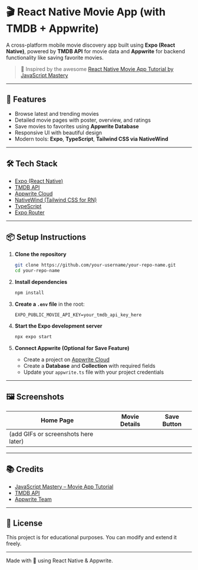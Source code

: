 # 🎬 React Native Movie App (with TMDB + Appwrite)

A cross-platform mobile movie discovery app built using **Expo (React Native)**, powered by **TMDB API** for movie data and **Appwrite** for backend functionality like saving favorite movies.

> 🚀 Inspired by the awesome [React Native Movie App Tutorial by JavaScript Mastery](https://www.youtube.com/watch?v=f8Z9JyB2EIE)

---

## 📱 Features

- Browse latest and trending movies
- Detailed movie pages with poster, overview, and ratings
- Save movies to favorites using **Appwrite Database**
- Responsive UI with beautiful design
- Modern tools: **Expo**, **TypeScript**, **Tailwind CSS via NativeWind**

---

## 🛠 Tech Stack

- [Expo (React Native)](https://expo.dev/)
- [TMDB API](https://www.themoviedb.org/)
- [Appwrite Cloud](https://cloud.appwrite.io/)
- [NativeWind (Tailwind CSS for RN)](https://www.nativewind.dev/)
- [TypeScript](https://www.typescriptlang.org/)
- [Expo Router](https://expo.github.io/router/)

---

## 📦 Setup Instructions

1. **Clone the repository**
   ```bash
   git clone https://github.com/your-username/your-repo-name.git
   cd your-repo-name
   ```

2. **Install dependencies**
   ```bash
   npm install
   ```

3. **Create a `.env` file** in the root:
   ```env
   EXPO_PUBLIC_MOVIE_API_KEY=your_tmdb_api_key_here
   ```

4. **Start the Expo development server**
   ```bash
   npx expo start
   ```

5. **Connect Appwrite (Optional for Save Feature)**  
   - Create a project on [Appwrite Cloud](https://cloud.appwrite.io/)
   - Create a **Database** and **Collection** with required fields
   - Update your `appwrite.ts` file with your project credentials

---

## 🖼 Screenshots

| Home Page | Movie Details | Save Button |
|-----------|----------------|-------------|
| (add GIFs or screenshots here later) |

---

## 📚 Credits

- [JavaScript Mastery – Movie App Tutorial](https://www.youtube.com/watch?v=f8Z9JyB2EIE)
- [TMDB API](https://developers.themoviedb.org/)
- [Appwrite Team](https://appwrite.io/)

---

## 📝 License

This project is for educational purposes. You can modify and extend it freely.

---

Made with 💜 using React Native & Appwrite.
